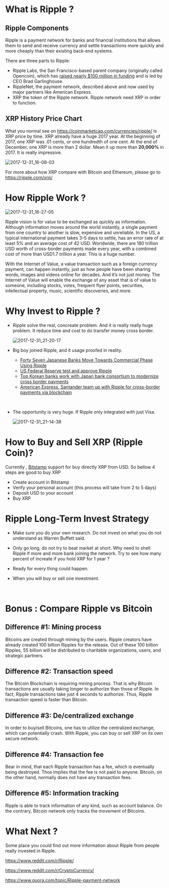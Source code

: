

# What is Ripple ?

## Ripple Components

Ripple is a payment network for banks and financial institutions that allows them to send and receive currency and settle transactions more quickly and more cheaply than their existing back-end systems.

There are three parts to Ripple:

* Ripple Labs, the San Francisco-based parent company (originally called Opencoin), which has [raised nearly $100 million in funding](https://www.crunchbase.com/organization/ripple-labs) and is led by CEO Brad Garlinghouse.
* RippleNet, the payment network, described above and now used by major partners like American Express.
* XRP the token of the Ripple network. Ripple network need XRP in order to function.



## XRP History Price Chart

What you normal see on https://coinmarketcap.com/currencies/ripple/ is XRP price by time. XRP already have a huge 2017 year. At the beginning of 2017, one XRP was .01 cents, or one hundredth of one cent. At the end of December, one XRP is more than 2 dollar. Mean it up more than **20,000%** in 2017. It is really impressive.

![2017-12-31_16-08-03](/assets\images\2017-12-31_16-08-03.jpg)

For more about how XRP compare with Bitcoin and Ethereum, please go to https://ripple.com/xrp/



# How Ripple Work ?

![2017-12-31_16-27-05](/assets\images\2017-12-31_16-27-05.jpg)



Ripple vision is for value to be exchanged as quickly as information. Although information moves around the world instantly, a single payment from one country to another is slow, expensive and unreliable. In the US, a typical international payment takes 3-5 days to settle, has an error rate of at least 5% and an average cost of 42 USD. Worldwide, there are 180 trillion USD worth of cross-border payments made every year, with a combined cost of more than USD1.7 trillion a year. This is a huge number.

With the Internet of Value, a value transaction such as a foreign currency payment, can happen instantly, just as how people have been sharing words, images and videos online for decades. And it’s not just money. The Internet of Value will enable the exchange of any asset that is of value to someone, including stocks, votes, frequent flyer points, securities, intellectual property, music, scientific discoveries, and more.







# Why Invest to Ripple ?

* Ripple solve the real, concreate problem. And it is really really huge problem. It reduce time and cost to do transfer money cross border.

  ![2017-12-31_21-20-17](/assets\images\2017-12-31_21-20-17.jpg)



* Big boy joined Ripple, and it usage proofed in reality.

  * [Forty Seven Japanese Banks Move Towards Commercial Phase Using Ripple](https://ripple.com/insights/forty-seven-japanese-banks-move-towards-commercial-phase-using-ripple/)
  * [US Federal Reserve test and approve Ripple](https://ripple.com/insights/federal-reserve-task-force-ripple-improves-speed-transparency-global-payments/)
  * [Top Korean banks work with Japan bank consortium to modernize cross border payments](https://ripple.com/insights/top-korean-banks-work-japan-bank-consortium-modernize-cross-border-payments/)
  * [American Express, Santander team up with Ripple for cross-border payments via blockchain](https://www.cnbc.com/2017/11/16/american-express-santander-team-up-with-ripple-on-blockchain-platform.html)

  ​

* The opportunity is very huge.  If Ripple only integrated with just Visa.

  ![2017-12-31_21-14-38](/assets\images\2017-12-31_21-14-38.jpg)



# How to Buy and Sell XRP (Ripple Coin)?

Currently , [Bitstamp](https://www.bitstamp.net/) support for buy directly XRP from USD. So bellow 4 steps are good to buy XRP

* Create account in Bitstamp
* Verify your personal account (this process will take from 2 to 5 days)
* Deposit USD to your account
* Buy XRP



# Ripple Long-Term Invest Strategy

- Make sure  you do your own research. Do not invest on what you do not understand as Warren Buffett said. 

- Only go long, do not try to beat market at short. Why need to shell Ripple if more and more bank joining the network. Try to see how many percent of increate if you hold XRP for 1 year ?

- Ready for every thing could happen.

- When you will buy or sell one investment.

  ​

# Bonus : Compare Ripple vs Bitcoin

## Difference #1: Mining process

Bitcoins are created through mining by the users. Ripple creators have already created 100 billion Ripples for the release. Out of these 100 billion Ripples, 55 billion will be distributed to charitable organizations, users, and strategic partners.

## Difference #2: Transaction speed

The Bitcoin Blockchain is requiring mining process. That is why Bitcoin transactions are usually taking longer to authorize than those of Ripple. In fact, Ripple transactions take just 4 seconds to authorize. Thus, Ripple transaction speed is faster than Bitcoin.

## Difference #3: De/centralized exchange

In order to buy/sell Bitcoins, one has to utilize the centralized exchange, which can potentially crash. With Ripple, you can buy or sell XRP on its own secure network.

## Difference #4: Transaction fee

Bear in mind, that each Ripple transaction has a fee, which is eventually being destroyed. Thos implies that the fee is not paid to anyone. Bitcoin, on the other hand, normally does not have any transaction fees.

## Difference #5: Information tracking

Ripple is able to track information of any kind, such as account balance. On the contrary, Bitcoin network only tracks the movement of Bitcoins.

# What Next ?

Some place you could find out more information about Ripple from people really invested in Ripple.

https://www.reddit.com/r/Ripple/

https://www.reddit.com/r/CryptoCurrency/

https://www.quora.com/topic/Ripple-payment-network



# 



